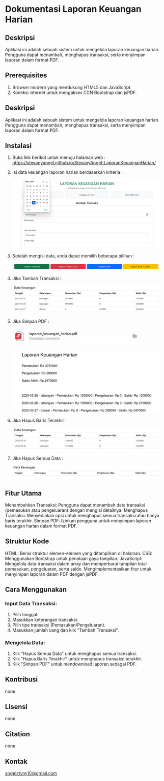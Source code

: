 # Dokumentasi Laporan Keuangan Harian

## Deskripsi

Aplikasi ini adalah sebuah sistem untuk mengelola laporan keuangan harian. Pengguna dapat menambah, menghapus transaksi, serta menyimpan laporan dalam format PDF.

## Prerequisites

1. Browser modern yang mendukung HTML5 dan JavaScript.
2. Koneksi internet untuk mengakses CDN Bootstrap dan jsPDF.

## Deskripsi

Aplikasi ini adalah sebuah sistem untuk mengelola laporan keuangan harian. Pengguna dapat menambah, menghapus transaksi, serta menyimpan laporan dalam format PDF.

## Instalasi

1. Buka link berikut untuk menuju halaman web : https://stevanyangel.github.io/StevanyAngel-LaporanKeuanganHarian/
2. Isi data keuangan laporan harian berdasarkan kriteria :

   ![alt text](https://github.com/StevanyAngel/StevanyAngel-LaporanKeuanganHarian/blob/main/image/1.png?raw=true)

3. Setelah mengisi data, anda dapat memilih beberapa pilihan :

   ![alt text](https://github.com/StevanyAngel/StevanyAngel-LaporanKeuanganHarian/blob/main/image/2.png?raw=true)

4. Jika Tambah Transaksi :

   ![alt text](https://github.com/StevanyAngel/StevanyAngel-LaporanKeuanganHarian/blob/main/image/3.png?raw=true)

5. Jika Simpan PDF :

   ![alt text](https://github.com/StevanyAngel/StevanyAngel-LaporanKeuanganHarian/blob/main/image/4.png?raw=true)

   ![alt text](https://github.com/StevanyAngel/StevanyAngel-LaporanKeuanganHarian/blob/main/image/5.png?raw=true)

6. Jika Hapus Baris Terakhir :

   ![alt text](https://github.com/StevanyAngel/StevanyAngel-LaporanKeuanganHarian/blob/main/image/6.png?raw=true)

7. Jika Hapus Semua Data :

   ![alt text](https://github.com/StevanyAngel/StevanyAngel-LaporanKeuanganHarian/blob/main/image/7.png?raw=true)

## Fitur Utama

Menambahkan Transaksi: Pengguna dapat menambah data transaksi (pemasukan atau pengeluaran) dengan mengisi detailnya.
Menghapus Transaksi: Menyediakan opsi untuk menghapus semua transaksi atau hanya baris terakhir.
Simpan PDF: Izinkan pengguna untuk menyimpan laporan keuangan harian dalam format PDF.

## Struktur Kode

HTML: Berisi struktur elemen-elemen yang ditampilkan di halaman.
CSS: Menggunakan Bootstrap untuk penataan gaya tampilan.
JavaScript:
Mengelola data transaksi dalam array dan memperbarui tampilan total pemasukan, pengeluaran, serta saldo.
Mengimplementasikan fitur untuk menyimpan laporan dalam PDF dengan jsPDF.

## Cara Menggunakan

### Input Data Transaksi:

1. Pilih tanggal.
2. Masukkan keterangan transaksi.
3. Pilih tipe transaksi (Pemasukan/Pengeluaran).
4. Masukkan jumlah uang dan klik "Tambah Transaksi".

### Mengelola Data:

1. Klik "Hapus Semua Data" untuk menghapus semua transaksi.
2. Klik "Hapus Baris Terakhir" untuk menghapus transaksi terakhir.
3. Klik "Simpan PDF" untuk mendownload laporan sebagai PDF.

## Kontribusi

none

## Lisensi

none

## Citation

none

## Kontak

angelstvny10@gmail.com
